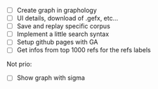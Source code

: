 - [ ] Create graph in graphology
- [ ] UI details, download of .gefx, etc...
- [ ] Save and replay specific corpus
- [ ] Implement a little search syntax
- [ ] Setup github pages with GA
- [ ] Get infos from top 1000 refs for the refs labels

Not prio:
- [ ] Show graph with sigma
